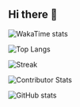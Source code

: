 ## Hi there 👋

![WakaTime stats](https://github-readme-stats.vercel.app/api/wakatime?username=christopherbauer)

![Top Langs](https://github-readme-stats.vercel.app/api/top-langs/?username=christopherbauer&layout=compact)

![Streak](https://github-readme-streak-stats.herokuapp.com/?user=christopherbauer&theme=onedark)

![Contributor Stats](https://github-contributor-stats.vercel.app/api?username=christopherbauer&limit=5&theme=onedark&combine_all_yearly_contributions=true)

![GitHub stats](https://github-readme-stats.vercel.app/api?username=christopherbauer&show_icons=true&theme=onedark)



<!--
**christopherbauer/christopherbauer** is a ✨ _special_ ✨ repository because its `README.md` (this file) appears on your GitHub profile.

Here are some ideas to get you started:

- 🔭 I’m currently working on ...
- 🌱 I’m currently learning ...
- 👯 I’m looking to collaborate on ...
- 🤔 I’m looking for help with ...
- 💬 Ask me about ...
- 📫 How to reach me: ...
- 😄 Pronouns: ...
- ⚡ Fun fact: ...
-->
